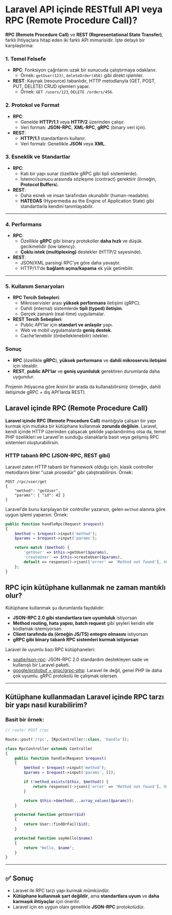 # Laravel API içinde RESTfull API veya RPC (Remote Procedure Call)?

**RPC (Remote Procedure Call)** ve **REST (Representational State Transfer)**, farklı ihtiyaçlara hitap eden iki farklı API mimarisidir. İşte detaylı bir karşılaştırma:

### **1. Temel Felsefe**

- **RPC**: Fonksiyon çağrılarını uzak bir sunucuda çalıştırmaya odaklanır.
  - Örnek: `getUser(123)`, `deleteOrder(456)` gibi direkt işlemler.
- **REST**: Kaynak (resource) tabanlıdır, HTTP metodlarıyla (GET, POST, PUT, DELETE) CRUD işlemleri yapar.
  - Örnek: `GET /users/123`, `DELETE /orders/456`.

### **2. Protokol ve Format**

- **RPC**:
  - Genelde **HTTP/1.1** veya **HTTP/2** üzerinden çalışır.
  - Veri formatı: **JSON-RPC**, **XML-RPC**, **gRPC** (binary veri için).
- **REST**:
  - **HTTP/1.1** standartlarını kullanır.
  - Veri formatı: Genellikle **JSON** veya **XML**.

### **3. Esneklik ve Standartlar**

- **RPC**:
  - Katı bir yapı sunar (özellikle gRPC gibi tipli sistemlerde).
  - İstemci/sunucu arasında sözleşme (contract) gerektirir (örneğin, **Protocol Buffers**).
- **REST**:
  - Daha esnek ve insan tarafından okunabilir (human-readable).
  - **HATEOAS** (Hypermedia as the Engine of Application State) gibi standartlarla kendini tanımlayabilir.

---

### **4. Performans**

- **RPC**:
  - Özellikle **gRPC** gibi binary protokoller **daha hızlı** ve düşük gecikmelidir (low latency).
  - **Çoklu istek (multiplexing)** destekler (HTTP/2 sayesinde).
- **REST**:
  - JSON/XML parsingi RPC'ye göre daha yavaştır.
  - HTTP/1.1'de **bağlantı açma/kapama** ek yük getirebilir.

---

### **5. Kullanım Senaryoları**

- **RPC Tercih Sebepleri**:
  - Mikroservisler arası **yüksek performans** iletişimi (gRPC).
  - Dahili (internal) sistemlerde **tipli (typed) iletişim**.
  - Gerçek zamanlı (real-time) uygulamalar.
- **REST Tercih Sebepleri**:
  - Public API'lar için **standart ve anlaşılır** yapı.
  - Web ve mobil uygulamalarda **geniş destek**.
  - Cache'lenebilir (önbelleklenebilir) istekler.

### **Sonuç**

- **RPC** (özellikle **gRPC**), **yüksek performans** ve **dahili mikroservis iletişimi** için idealdir.
- **REST**, **public API'lar** ve **geniş uyumluluk** gerektiren durumlarda daha uygundur.

Projenin ihtiyacına göre ikisini bir arada da kullanabilirsiniz (örneğin, dahili iletişimde gRPC + dış API'larda REST).

## Laravel içinde RPC (Remote Procedure Call)

**Laravel içinde RPC (Remote Procedure Call)** mantığıyla çalışan bir yapı kurmak için mutlaka bir kütüphane kullanmak **zorunda değilsin**. Laravel, kendi içinde HTTP üzerinden çalışacak şekilde yapılandırılmış olsa da, temel PHP özellikleri ve Laravel'in sunduğu olanaklarla basit veya gelişmiş RPC sistemleri oluşturabilirsin.

### **HTTP tabanlı RPC** (JSON-RPC, REST gibi)

Laravel zaten HTTP tabanlı bir framework olduğu için, klasik controller metodlarını birer "uzak prosedür" gibi çalıştırabilirsin. Örnek:

```http
POST /rpc/user/get
{
    "method": "getUser",
    "params": { "id": 42 }
}
```

Laravel'de bunu karşılayan bir controller yazarsın, gelen `method` alanına göre uygun işlemi yaparsın. Örnek:

```php
public function handleRpc(Request $request)
{
    $method = $request->input('method');
    $params = $request->input('params');

    return match ($method) {
        'getUser' => $this->getUser($params),
        'createUser' => $this->createUser($params),
        default => response()->json(['error' => 'Method not found'], 404),
    };
}
```

## **RPC için kütüphane kullanmak ne zaman mantıklı olur?**

Kütüphane kullanmak şu durumlarda faydalıdır:

- **JSON-RPC 2.0 gibi standartlara tam uyumluluk** istiyorsan
- **Method routing, hata yapısı, batch request** gibi şeyleri kendin elle kodlamak istemiyorsan
- **Client tarafında da (örneğin JS/TS) entegre olmasını** istiyorsan
- **gRPC gibi binary tabanlı RPC sistemleri kurmak istiyorsan**

Laravel ile uyumlu bazı RPC kütüphaneleri:

- [spatie/json-rpc](https://github.com/spatie/json-rpc): JSON-RPC 2.0 standardını destekleyen sade ve kullanışlı bir Laravel paketi.
- [google/protobuf + grpc/grpc-php](https://github.com/grpc/grpc): Laravel ile değil, genel PHP ile daha çok uyumlu. gRPC protokolü ile çalışmak istersen.

---

## Kütüphane kullanmadan Laravel içinde RPC tarzı bir yapı nasıl kurabilirim?

### Basit bir örnek:

```php
// route: POST /rpc

Route::post('/rpc', [RpcController::class, 'handle']);

class RpcController extends Controller
{
    public function handle(Request $request)
    {
        $method = $request->input('method');
        $params = $request->input('params', []);

        if (!method_exists($this, $method)) {
            return response()->json(['error' => 'Method not found'], 404);
        }

        return $this->$method(...array_values($params));
    }

    protected function getUser($id)
    {
        return User::findOrFail($id);
    }

    protected function sayHello($name)
    {
        return "Hello, $name";
    }
}
```

---

## ✅ Sonuç

- Laravel ile RPC tarzı yapı kurmak mümkündür.
- **Kütüphane kullanmak şart değildir**, ama **standartlara uyum** ve **daha karmaşık ihtiyaçlar** için önerilir.
- Laravel için en uygun olanı genellikle **JSON-RPC** protokolüdür.
